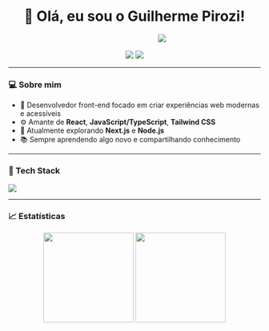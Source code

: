 <h1 align="center">👋 Olá, eu sou o Guilherme Pirozi!</h1>
<p align="center">
  &nbsp;&nbsp;&nbsp;&nbsp;&nbsp;&nbsp;&nbsp;&nbsp;&nbsp;&nbsp;&nbsp;&nbsp;&nbsp;&nbsp;&nbsp;&nbsp;&nbsp;&nbsp;&nbsp;&nbsp;&nbsp;&nbsp;&nbsp;&nbsp;&nbsp;&nbsp;&nbsp;
  <img src="https://readme-typing-svg.herokuapp.com?color=1DA1F2&lines=Desenvolvedor+Front-end;Apaixonado+por+Tecnologia;Sempre+em+evolução..." />
</p>

<p align="center">
  <a href="https://www.linkedin.com/in/guilherme-pirozi-a622222bb/" target="_blank"><img src="https://img.shields.io/badge/LinkedIn-%230077B5.svg?style=for-the-badge&logo=linkedin&logoColor=white" /></a>
  <a href="mailto:guilhermeppirozi@gmail.com"><img src="https://img.shields.io/badge/Email-%23D14836.svg?style=for-the-badge&logo=gmail&logoColor=white" /></a>
</p>

---

### 💻 Sobre mim

- 🎯 Desenvolvedor front-end focado em criar experiências web modernas e acessíveis  
- ⚙️ Amante de **React**, **JavaScript/TypeScript**, **Tailwind CSS**  
- 🚀 Atualmente explorando **Next.js** e **Node.js**  
- 📚 Sempre aprendendo algo novo e compartilhando conhecimento

---

### 🧰 Tech Stack

<img src="https://skillicons.dev/icons?i=js,ts,react,nextjs,nodejs,html,css,tailwind,git,figma,vscode" />

---

### 📈 Estatísticas

<p align="center">
  <img src="https://github-readme-stats.vercel.app/api?username=GuilhermePirozi&show_icons=true&theme=radical&count_private=true" height="180"/>
  <img src="https://github-readme-stats.vercel.app/api/top-langs/?username=GuilhermePirozi&layout=compact&theme=radical" height="180"/>
</p>
